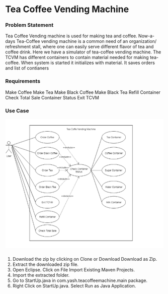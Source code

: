 # Tea Coffee Vending Machine

### Problem Statement
Tea Coffee Vending machine is used for making tea and coffee. Now-a-days Tea-Coffee vending machine is a common need of an organization/ refreshment stall, where one can easily serve different flavor of tea and coffee drink.
Here we have a simulator of tea-coffee vending machine. The TCVM has different containers to contain material needed for making tea-coffee. When system is started it initializes with material. It saves orders and list of contianers

### Requirements
 Make Coffee
 Make Tea
 Make Black Coffee
 Make Black Tea
 Refill Container
 Check Total Sale
 Container Status
 Exit TCVM

### Use Case

![tcvm use case](https://github.com/MaithiliPande/TCVM/blob/master/TCVM.png)

###
1. Download the zip by clicking on Clone or Download  Download as Zip.
2. Extract the downloaded zip file.
3. Open Eclipse. Click on File  Import  Existing Maven Projects.
4. Import the extracted folder.
5. Go to StartUp.java in com.yash.teacoffeemachine.main package.
6. Right Click on StartUp.java. Select Run as  Java Application.

